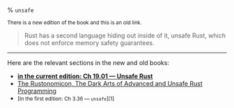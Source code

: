 % `unsafe`

<small>There is a new edition of the book and this is an old link.</small>

> Rust has a second language hiding out inside of it, unsafe Rust, which does not enforce memory safety guarantees.

---

Here are the relevant sections in the new and old books:

* **[in the current edition: Ch 19.01 — Unsafe Rust][2]**
* [The Rustonomicon, The Dark Arts of Advanced and Unsafe Rust Programming][3]
* <small>[In the first edition: Ch 3.36 — `unsafe`][1]</small>

[2]: ch19-01-unsafe-rust.html
[3]: ../nomicon/index.html
